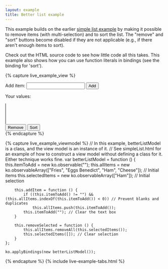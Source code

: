 ```yaml
---
layout: example
title: Better list example
---
```


This example builds on the earlier [simple list example](simpleList.html) by making it possible to remove items (with multi-selection) and to sort the list. The "remove" and "sort" buttons become disabled if they are not applicable (e.g., if there aren't enough items to sort).

Check out the HTML source code to see how little code all this takes. This example also shows how you can use function literals in bindings (see the binding for 'sort').
            
{% capture live_example_view %}        
<form data-bind="submit:addItem">
    Add item: <input type="text" data-bind='value:itemToAdd, valueUpdate: "afterkeydown"' />
    <button type="submit" data-bind="enable: itemToAdd().length > 0">Add</button>
</form>

<p>Your values:</p>
<select multiple="multiple" height="5" data-bind="options:allItems, selectedOptions:selectedItems"> </select>

<div>
    <button data-bind="click: removeSelected, enable: selectedItems().length > 0">Remove</button>
    <button data-bind="click: function() { allItems.sort() }, enable: allItems().length > 1">Sort</button>
</div>
{% endcapture %}

{% capture live_example_viewmodel %}
    // In this example, betterListModel is a class, and the view model is an instance of it.
    // See simpleList.html for an example of how to construct a view model without defining a class for it. Either technique works fine.
    var betterListModel = function () {
        this.itemToAdd = new ko.observable("");
        this.allItems = new ko.observableArray(["Fries", "Eggs Benedict", "Ham", "Cheese"]); // Initial items
        this.selectedItems = new ko.observableArray(["Ham"]);                                // Initial selection

        this.addItem = function () {
            if ((this.itemToAdd() != "") && (this.allItems.indexOf(this.itemToAdd()) < 0)) // Prevent blanks and duplicates
                this.allItems.push(this.itemToAdd());
            this.itemToAdd(""); // Clear the text box
        }

        this.removeSelected = function () {
            this.allItems.removeAll(this.selectedItems());
            this.selectedItems([]); // Clear selection
        }
    };

    ko.applyBindings(new betterListModel());
{% endcapture %}
{% include live-example-tabs.html %}
